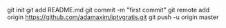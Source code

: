 git init
git add README.md
git commit -m "first commit"
git remote add origin https://github.com/adamaxim/iptvgratis.git
git push -u origin master
